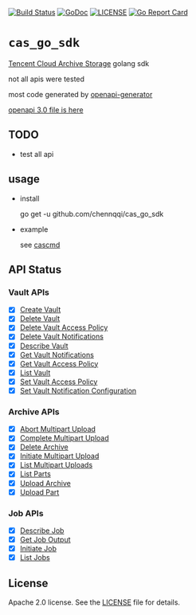 [![Build Status](https://travis-ci.org/chennqqi/cas_go_sdk.svg?branch=master)](https://travis-ci.org/chennqqi/cas_go_sdk) [![GoDoc](https://godoc.org/github.com/chennqqi/cas_go_sdk?status.svg)](https://godoc.org/github.com/chennqqi/cas_go_sdk)  [![LICENSE](https://img.shields.io/github/license/chennqqi/cas_go_sdk.svg?style=flat-square)](https://github.com/chennqqi/cas_go_sdk/blob/master/LICENSE) [![Go Report Card](https://goreportcard.com/badge/github.com/chennqqi/cas_go_sdk/go)](https://goreportcard.com/report/github.com/chennqqi/cas_go_sdk)

# `cas_go_sdk`

[Tencent Cloud Archive Storage](https://cloud.tencent.com/product/cas) golang sdk

not all apis were tested

most code generated by [openapi-generator](https://github.com/OpenAPITools/openapi-generator)

[openapi 3.0 file is here](https://github.com/chennqqi/cas_go_sdk/blob/master/go/api/cas.yaml)

## TODO

* test all api

## usage

* install

	go get -u github.com/chennqqi/cas_go_sdk

* example
	
  see [cascmd](https://github.com/chennqqi/cas_go_sdk/tree/master/cmd/cascmd)

## API Status

### Vault APIs

- [x] [Create Vault](https://cloud.tencent.com/document/product/572/8819)
- [x] [Delete Vault](https://cloud.tencent.com/document/product/572/8821)
- [x] [Delete Vault Access Policy](https://cloud.tencent.com/document/product/572/8820)
- [x] [Delete Vault Notifications](https://cloud.tencent.com/document/product/572/11455)
- [x] [Describe Vault](https://cloud.tencent.com/document/product/572/8822)
- [x] [Get Vault Notifications](https://cloud.tencent.com/document/product/572/11454)
- [x] [Get Vault Access Policy](https://cloud.tencent.com/document/product/572/8823)
- [x] [List Vault](https://cloud.tencent.com/document/product/572/8824)
- [x] [Set Vault Access Policy](https://cloud.tencent.com/document/product/572/8825)
- [x] [Set Vault Notification Configuration](https://cloud.tencent.com/document/product/572/11453)

### Archive APIs

- [x] [Abort Multipart Upload](https://cloud.tencent.com/document/product/572/9184)
- [x] [Complete Multipart Upload](https://cloud.tencent.com/document/product/572/9183)
- [x] [Delete Archive](https://cloud.tencent.com/document/product/572/8830)
- [x] [Initiate Multipart Upload](https://cloud.tencent.com/document/product/572/9181)
- [x] [List Multipart Uploads](https://cloud.tencent.com/document/product/572/9186)
- [x] [List Parts](https://cloud.tencent.com/document/product/572/9185)
- [x] [Upload Archive](https://cloud.tencent.com/document/product/572/8831)
- [x] [Upload Part](https://cloud.tencent.com/document/product/572/9182)

### Job APIs

- [x] [Describe Job](https://cloud.tencent.com/document/product/572/8826)
- [x] [Get Job Output](https://cloud.tencent.com/document/product/572/8827)
- [x] [Initiate Job](https://cloud.tencent.com/document/product/572/8828)
- [x] [List Jobs](https://cloud.tencent.com/document/product/572/8829)

## License

Apache 2.0 license. See the [LICENSE](https://github.com/chennqqi/cas_go_sdk/blob/master/LICENSE) file for details.
